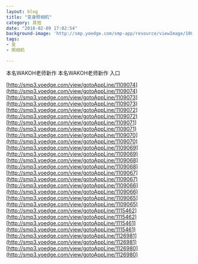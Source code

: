 ```yaml
---
layout: blog
title: "变身照相机"
category: 其他
date: "2018-02-09 17:02:54"
background-image: 'http://smp.yoedge.com/smp-app/resource/viewImage/1003764appline.png'
tags:
- 变
- 照相机

---
```

本名WAKOH老师新作
本名WAKOH老师新作
入口

[http://smp3.yoedge.com/view/gotoAppLine/1109074](http://smp3.yoedge.com/view/gotoAppLine/1109074)
[http://smp3.yoedge.com/view/gotoAppLine/1109073](http://smp3.yoedge.com/view/gotoAppLine/1109073)
[http://smp3.yoedge.com/view/gotoAppLine/1109072](http://smp3.yoedge.com/view/gotoAppLine/1109072)
[http://smp3.yoedge.com/view/gotoAppLine/1109071](http://smp3.yoedge.com/view/gotoAppLine/1109071)
[http://smp3.yoedge.com/view/gotoAppLine/1109070](http://smp3.yoedge.com/view/gotoAppLine/1109070)
[http://smp3.yoedge.com/view/gotoAppLine/1109069](http://smp3.yoedge.com/view/gotoAppLine/1109069)
[http://smp3.yoedge.com/view/gotoAppLine/1109068](http://smp3.yoedge.com/view/gotoAppLine/1109068)
[http://smp3.yoedge.com/view/gotoAppLine/1109067](http://smp3.yoedge.com/view/gotoAppLine/1109067)
[http://smp3.yoedge.com/view/gotoAppLine/1109066](http://smp3.yoedge.com/view/gotoAppLine/1109066)
[http://smp3.yoedge.com/view/gotoAppLine/1109065](http://smp3.yoedge.com/view/gotoAppLine/1109065)
[http://smp3.yoedge.com/view/gotoAppLine/1115462](http://smp3.yoedge.com/view/gotoAppLine/1115462)
[http://smp3.yoedge.com/view/gotoAppLine/1115461](http://smp3.yoedge.com/view/gotoAppLine/1115461)
[http://smp3.yoedge.com/view/gotoAppLine/1126981](http://smp3.yoedge.com/view/gotoAppLine/1126981)
[http://smp3.yoedge.com/view/gotoAppLine/1126980](http://smp3.yoedge.com/view/gotoAppLine/1126980)

        
